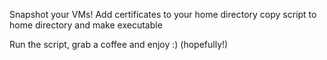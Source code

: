 Snapshot your VMs!
Add certificates to your home directory
copy script to home directory and make executable

Run the script, grab a coffee and enjoy :) (hopefully!)
